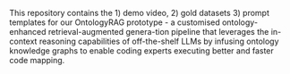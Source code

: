 This repository contains the 1) demo video, 2) gold datasets 3) prompt templates for our OntologyRAG prototype - a customised ontology-enhanced retrieval-augmented genera-tion pipeline that leverages the in-context reasoning capabilities of off-the-shelf LLMs by infusing ontology knowledge graphs to enable coding experts executing better and faster code mapping.